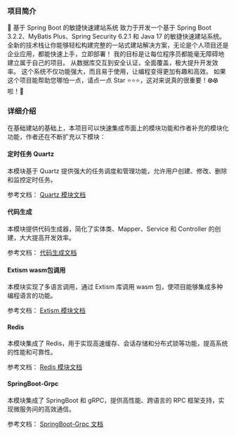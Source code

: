 ### 项目简介

🚀 基于 Spring Boot 的敏捷快速建站系统 致力于开发一个基于 Spring Boot 3.2.2、MyBatis Plus、Spring Security 6.2.1 和 Java 17 的敏捷快速建站系统。 全新的技术栈让你能够轻松构建完整的一站式建站解决方案，无论是个人项目还是企业应用，都能快速上手，立即部署！ 我的目标是让每位程序员都能毫无障碍地建立属于自己的项目。 从数据库交互到安全认证，全面覆盖，极大提升开发效率。 这个系统不仅功能强大，而且易于使用，让编程变得更加有趣和高效。 如果这个项目能帮助您哪怕一点，请点一点 Star ⭐️⭐️⭐️，这对来说真的很重要！⚽︎⚽︎啦！🥺

### 详细介绍

在基础建站的基础上，本项目可以快速集成市面上的模块功能和作者补充的模块化功能，作者还在不断扩充以下模块：

#### 定时任务 Quartz

本模块基于 Quartz 提供强大的任务调度和管理功能，允许用户创建、修改、删除和监控定时任务。

参考文档： [Quartz 模块文档](luna-framework/luna-quartz/ReadMe.md)

#### 代码生成

本模块提供代码生成器，简化了实体类、Mapper、Service 和 Controller 的创建，大大提高开发效率。

参考文档： [代码生成文档](luna-framework/luna-code-generator/ReadMe.md)

#### Extism wasm包调用

本模块实现了多语言调用，通过 Extism 库调用 wasm 包，使项目能够集成多种编程语言的功能。

参考文档： [Extism 模块文档](luna-framework/luna-extism/ReadMe.md)

#### Redis

本模块集成了 Redis，用于实现高速缓存、会话存储和分布式锁等功能，提高系统的性能和可靠性。

参考文档： [Redis 模块文档](luna-framework/luna-redis/ReadMe.md)

#### SpringBoot-Grpc

本模块集成了 SpringBoot 和 gRPC，提供高性能、跨语言的 RPC 框架支持，实现微服务间的高效通信。

参考文档： [SpringBoot-Grpc 文档](luna-framework/luna-grpc/ReadMe.md)